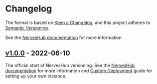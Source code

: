 # Changelog

The format is based on [Keep a Changelog](https://keepachangelog.com/en/1.0.0/),
and this project adheres to [Semantic Versioning](https://semver.org/spec/v2.0.0.html).

See the [NervesHub documentation] for more information

## [v1.0.0] - 2022-06-10

[v1.0.0]: https://github.com/nerves-hub/nerves_hub_web/releases/tag/v1.0.0

The official start of NervesHub versioning. See the [NervesHub documentation]
for more information and [Custom Deployment](https://docs.nerves-hub.org/nerves-hub/custom-deployment)
guide for setting up your own instance.

[NervesHub documentation]: https://docs.nerves-hub.org
